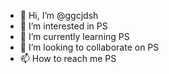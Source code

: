 - 👋 Hi, I’m @ggcjdsh
- 👀 I’m interested in PS
- 🌱 I’m currently learning PS
- 💞️ I’m looking to collaborate on PS
- 📫 How to reach me PS
    
    
    
<!---
ggcjdsh/ggcjdsh is a ✨ special ✨ repository because its `README.md` (this file) appears on your GitHub profile.
You can click the Preview link to take a look at your changes.
--->
